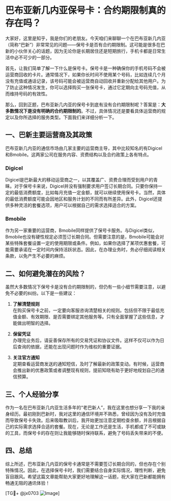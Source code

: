 # 巴布亚新几内亚保号卡：合约期限制真的存在吗？

大家好，这里是知乎，我是你们的老朋友。今天咱们来聊聊一个在巴布亚新几内亚（简称“巴新”）非常常见的问题——保号卡是否有合约期限制。这可能是很多在巴新的小伙伴关心的话题，因为无论你是长期居住还是短期旅行，手机卡都是日常生活中必不可少的一部分。

首先，让我们简单了解一下什么是保号卡。保号卡是一种确保你的手机号码不会被运营商回收的卡片。通常情况下，如果你长时间不使用某个号码，比如连续几个月没有充值或通话记录，该号码可能会被运营商自动回收并重新分配给其他用户。为了防止这种情况发生，你可以选择购买一张保号卡，通过它定期向主号码充值，从而维持号码的有效性。

那么，回到正题，巴布亚新几内亚的保号卡到底有没有合约期限制呢？答案是：**大多数情况下是没有明确的合约期限制的**。不过，具体情况还是要看具体运营商的规定以及你所选择的服务类型。下面我们来详细分析一下。

## 一、巴新主要运营商及其政策

巴布亚新几内亚的通信市场由几家主要的运营商主导，其中比较知名的有Digicel和Bmobile。这两家公司在服务内容、资费结构以及合约政策上各有特点。

### Digicel
Digicel是巴新最大的移动运营商之一，以其覆盖广、资费合理而受到用户的青睐。对于保号卡来说，Digicel并没有强制要求用户签订长期合同。只要你保持一定的最低消费额度，比如每月充值一定金额，就可以继续使用保号卡。当然，具体的最低消费额度可能会因地区和服务计划的不同而有所差异。此外，Digicel还提供多种灵活的套餐选项，用户可以根据自己的需求选择适合的方案。

### Bmobile
作为另一家重要的运营商，Bmobile同样提供了保号卡服务。与Digicel类似，Bmobile也没有硬性规定必须签订长期合同。但需要注意的是，Bmobile可能会对某些特殊套餐设置一定的使用期限或条件。例如，如果你选择了某项优惠套餐，可能需要承诺在一定时间内保持活跃状态。因此，在办理业务时，务必仔细阅读相关条款，以免产生不必要的麻烦。

## 二、如何避免潜在的风险？

虽然大多数情况下保号卡是没有合约期限制的，但仍有一些小细节需要注意，以避免不必要的纠纷。以下是一些建议：

1. **了解清楚规则**  
   在购买保号卡之前，一定要向客服咨询清楚相关的规则。包括但不限于最低充值金额、有效期限、是否需要绑定其他服务等。只有全面掌握了这些信息，才能做出明智的选择。

2. **保留凭证**  
   办理完业务后，请妥善保存所有的交易凭证和协议文件。这样不仅可以作为日后查询的依据，还能在出现问题时作为维权的重要证据。

3. **关注官方通知**  
   定期查看运营商发送的通知短信，及时了解最新的政策变动。有时候，运营商会推出新的优惠政策或者调整现有规则，提前知晓有助于更好地规划自己的通信预算。

## 三、个人经验分享

作为一名在巴布亚新几内亚生活多年的“老巴新人”，我在这里也想分享一下我的亲身经历。最初刚到巴新时，我对这里的通信环境并不熟悉，曾经因为没有及时充值而导致保号卡失效。后来吸取教训后，我开始更加注意定期检查余额，并且根据自己的实际需求选择合适的套餐。现在，无论是工作还是生活，手机都成了不可或缺的工具，而保号卡的存在则让我能够随时保持联系，避免了号码丢失带来的不便。

## 四、总结

综上所述，巴布亚新几内亚的保号卡通常是不需要签订长期合同的，但也存在个别特殊情况。因此，在选择保号卡时，我们需要结合自身实际情况，理性判断，避免盲目跟风。希望这篇文章能帮助大家更好地理解这一话题，祝大家在巴新都能拥有畅通无阻的通讯体验！

[TG💪+ @jx0703 ![Image](https://github.com/user-attachments/assets/dbca1d08-cadb-493c-b0ec-ad6f7a83f270)]